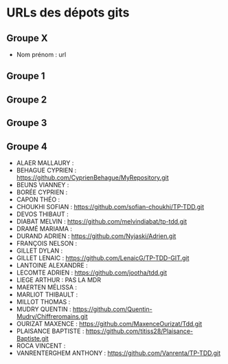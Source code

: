 # URLs des dépots gits

## Groupe X
* Nom prénom : url

## Groupe 1
## Groupe 2
## Groupe 3
## Groupe 4
* ALAER MALLAURY : 
* BEHAGUE CYPRIEN : https://github.com/CyprienBehague/MyRepository.git
* BEUNS VIANNEY : 
* BORÉE CYPRIEN : 
* CAPON THÉO : 
* CHOUKHI SOFIAN : https://github.com/sofian-choukhi/TP-TDD.git
* DEVOS THIBAUT : 
* DIABAT  MELVIN : https://github.com/melvindiabat/tp-tdd.git
* DRAMÉ MARIAMA : 
* DURAND  ADRIEN : https://github.com/Nyjaski/Adrien.git
* FRANÇOIS  NELSON : 
* GILLET  DYLAN : 
* GILLET  LENAIC : https://github.com/LenaicG/TP-TDD-GIT.git
* LANTOINE  ALEXANDRE : 
* LECOMTE ADRIEN : https://github.com/jootha/tdd.git
* LIEGE ARTHUR : PAS LA MDR
* MAERTEN MÉLISSA : 
* MARLIOT THIBAULT : 
* MILLOT  THOMAS : 
* MUDRY QUENTIN : https://github.com/Quentin-Mudry/Chiffreromains.git
* OURIZAT MAXENCE : https://github.com/MaxenceOurizat/Tdd.git
* PLAISANCE BAPTISTE : https://github.com/titiss28/Plaisance-Baptiste.git
* ROCA  VINCENT : 
* VANRENTERGHEM ANTHONY : https://github.com/Vanrenta/TP-TDD.git
